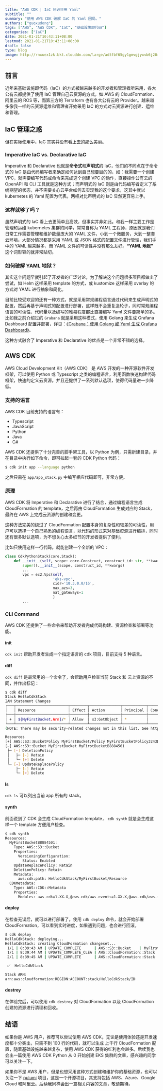 ```yaml
---
title: "AWS CDK | IaC 何必只用 Yaml"
subtitle: ""
summary: "使用 AWS CDK 破解 IaC 的 Yaml 困局。"
authors: ["guoxudong"]
tags: ["AWS", "AWS CDK", "IaC", "基础设施即代码"]
categories: ["IaC"]
date: 2021-01-21T10:43:11+08:00
lastmod: 2021-01-21T10:43:11+08:00
draft: false
type: blog
image: http://rnxuex1zk.bkt.clouddn.com/large/ad5fbf65gy1gmvgjyxvb6j20rs0ijgn0.jpg
---
```

## 前言

近年来基础设施即代码（IaC）的方式被越来越多的开发者和管理者所采用，各大公有云都提供了使用 IaC 管理自己云资源的方式，如 AWS 的 CloudFormation、阿里云的 ROS 等，而第三方的 Terraform 也有各大公有云的 Provider。越来越多像我一样的云资源运维和管理者开始采用 IaC 的方式对云资源进行创建、运维和管理。 

## IaC 管理之惑

但在实际使用中，IaC 其实并没有看上去的那么美丽。

### Imperative IaC vs. Declarative IaC

Imperative 和 Declarative 也就是**命令式**和**声明式**的 IaC，他们的不同点在于命令式的 IaC 是由代码编写者来确定如何达到自己想要目的的，如：我需要一个创建 VPC，就需要编写代码或命令来完成这个创建 VPC 的动作，直接操作公有云的 OpenAPI 和 CLI 工具就是这种方式；而声明式的 IaC 则是由代码编写者定义了系统期望的状态，并不需要关心云平台如何去实现我的这个要求，这其中就以 kubernetes 的 Yaml 配置为代表。两相对比声明式的 IaC 显然更容易上手。

### 这样就够了吗？

虽然声明式的 IaC 看上去更简单且高效，但事实并非如此。和我一样主要工作是管理和运维 kubernetes 集群的同学，常常自称为 YAML 工程师，原因就是我们日常工作需要管理和维护数量庞大的 YAML 文件，小到一个微服务，大到一整套云环境，大部分情况都是采用 YAML 或 JSON 格式的配置文件进行管理，我们手中的 YAML 越来越多，而 YAML 文件的可读性并没有那么友好。**“YAML 地狱”** 这个词形容的就非常贴切。

### 如何破解 YAML 地狱？

其实这个问题早就引起了开发者的广泛讨论，为了解决这个问题很多项目都做出了尝试，如 Helm 这样采用 template 的方式，或 kustomize 这样采用 overlay 的方式对 YAML 进行抽象和简化。 

目前比较受欢迎的还有一种方式，就是采用常规编程语言通过代码来生成声明式的配置，然后再基于声明式的配置进行部署，这样既不会重复造轮子，同时常规编程语言的可读性、代码量以及编写的难易程度都比直接编写 Yaml 文件要简单的多。比如我之前介绍过的 `Grabana` 就是采用这种模式，使用 Golang 来生成 Grafana Dashboard 配置并部署，详见：[《Grabana：使用 Golang 或 Yaml 生成 Grafana Dashboard》](../grabana-create-grafana-dashboard)。 

这种方式融合了 Imperative 和 Declarative 的优点是一个非常不错的选择。

## AWS CDK

AWS Cloud Development Kit（AWS CDK） 是 AWS 开发的一种开源软件开发框架，可以使用 Python 或 Typescript 之类的编程语言，利用函数快速构建代码框架，快速的定义云资源，并且还提供了一系列默认选项，使得代码量进一步降低。

### 支持的语言

AWS CDK 目前支持的语言有：
- Typescript
- JavaScript
- Python
- Java
- C#

AWS CDK 还提供了十分完善的脚手架工具，以 Python 为例，只需新建目录，并在目录中执行如下命令，即可拉起一套的 CDK Python 代码：

```bash
$ cdk init app --language python
```

之后只需在 `app/app_stack.py` 中编写相应代码即可，非常方便。

### 原理

AWS CDK 将 Imperative 和 Declarative 进行了结合，通过编程语言生成 CloudFormation 的 template，之后再由 CloudFormation 生成对应的 Stack，最终在 AWS 上完成云资源的创建和变更。

这种方法完美的绕过了 CloudFormation 配置本身的复杂性和较差的可读性，用户可以选择一个自己熟悉的编程语言，以代码的形式来对基础资源进行编排，同时还有很多默认选项，为不想关心太多细节的开发者提供了便利。

比如只使用这样一行代码，就能创建一个全新的 VPC：

```python
class CdkPythonStack(core.Stack):
    def __init__(self, scope: core.Construct, construct_id: str, **kwargs) -> None:
        super().__init__(scope, construct_id, **kwargs)
        ...
        vpc = ec2.Vpc(self,
                      'eks-vpc',
                      cidr='10.3.0.0/16',
                      max_azs=3,
                      nat_gateways=1
                      )
        ...
```

### CLI Command

AWS CDK 还提供了一些命令来帮助开发者完成代码构建、资源检查和部署等功能。

#### init

`cdk init` 帮助开发者生成一个指定语言的 cdk 项目，目前支持 5 种语言。

#### diff

`cdk diff` 是最常用的一个命令了，会帮助用户检查当前 Stack 和 云上资源的不同，并作出标记：

```bash
$ cdk diff
Stack HelloCdkStack
IAM Statement Changes
┌───┬────────────────────────┬────────┬──────────────┬───────────┬───────────┐
│   │ Resource               │ Effect │ Action       │ Principal │ Condition │
├───┼────────────────────────┼────────┼──────────────┼───────────┼───────────┤
│ + │ ${MyFirstBucket.Arn}/* │ Allow  │ s3:GetObject │ *         │           │
└───┴────────────────────────┴────────┴──────────────┴───────────┴───────────┘
(NOTE: There may be security-related changes not in this list. See https://github.com/aws/aws-cdk/issues/1299)

Resources
[+] AWS::S3::BucketPolicy MyFirstBucket/Policy MyFirstBucketPolicy3243DEFD
[~] AWS::S3::Bucket MyFirstBucket MyFirstBucketB8884501
 ├─ [~] DeletionPolicy
 │   ├─ [-] Retain
 │   └─ [+] Delete
 └─ [~] UpdateReplacePolicy
     ├─ [-] Retain
     └─ [+] Delete
```

#### ls

`cdk ls` 可以列出当前 app 所有的 stack。

#### synth

前面说到了 CDK 会生成 CloudFormation template， `cdk synth` 就是会生成这样一个 template 方便用户检查。

```bash
$ cdk synth
Resources:
  MyFirstBucketB8884501:
    Type: AWS::S3::Bucket
    Properties:
      VersioningConfiguration:
        Status: Enabled
    UpdateReplacePolicy: Retain
    DeletionPolicy: Retain
    Metadata:
      aws:cdk:path: HelloCdkStack/MyFirstBucket/Resource
  CDKMetadata:
    Type: AWS::CDK::Metadata
    Properties:
      Modules: aws-cdk=1.XX.X,@aws-cdk/aws-events=1.XX.X,@aws-cdk/aws-iam=1.XX.X,@aws-cdk/aws-kms=1.XX.X,@aws-cdk/aws-s3=1.XX.X,@aws-cdk/cdk-assets-schema=1.XX.X,@aws-cdk/cloud-assembly-schema=1.XX.X,@aws-cdk/core=1.XX.X,@aws-cdk/cx-api=1.XX.X,@aws-cdk/region-info=1.XX.X,jsii-runtime=node.js/vXX.XX.X
```

#### deploy

在检查无误后，就可以进行部署了，使用 `cdk deploy` 命令，就会开始部署 CloudFormation，可以看到实时进度，如果遇到问题，也会进行回滚。

```bash
$ cdk deploy
HelloCdkStack: deploying...
HelloCdkStack: creating CloudFormation changeset...
 1/1 | 8:39:43 AM | UPDATE_COMPLETE      | AWS::S3::Bucket    | MyFirstBucket (MyFirstBucketB8884501)
 1/1 | 8:39:44 AM | UPDATE_COMPLETE_CLEA | AWS::CloudFormation::Stack | HelloCdkStack
 2/1 | 8:39:45 AM | UPDATE_COMPLETE      | AWS::CloudFormation::Stack | HelloCdkStack

 ✅  HelloCdkStack

Stack ARN:
arn:aws:cloudformation:REGION:ACCOUNT:stack/HelloCdkStack/ID
```

#### destroy

在体验完后，可以使用 `cdk destroy` 对 CloudFormation 以及 CloudFormation 创建的资源进行清理和回收。

## 结语

如果你是 AWS 用户，推荐可以尝试使用 AWS CDK，无论是使用体验还是开发速度都十分突出，只需不到 100 行的代码，就可以生成 上千行 CloudFormation 配置，随着基础设施越来越复杂，使用 AWS CDK 获得的红利也会越多。后续我也会出一篇使用 AWS CDK Python 从 0 开始创建 EKS 集群的文章，感兴趣的同学可以关注一下。

如果你不是 AWS 用户，但是也想采用这种方式创建和维护你的基础资源，也可以关注一下 [pulumi](https://github.com/pulumi/pulumi) 项目，这是一个开源项目，其支持包括 AWS、Azure、Google Cloud 和阿里云。后续我同样会出一篇相关内容的文章，敬请期待。